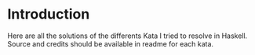 

# Introduction

Here are all the solutions of the differents Kata I tried to resolve in Haskell. Source and credits should be available in readme for each kata.
